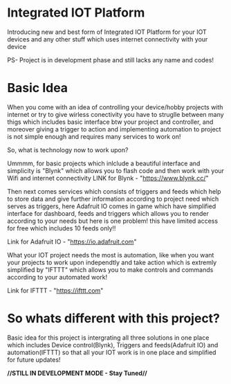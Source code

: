 # Integrated IOT Platform

Introducing new and best form of Integrated IOT Platform for your IOT devices and any other stuff which uses internet connectivity with your device

PS- Project is in development phase and still lacks any name and codes!

# Basic Idea

When you come with an idea of controlling your device/hobby projects with internet or try to give wirless conectivity you have to struglle between many thigs which includes basic interface btw your project and controller, and moreover giving a trigger to action and implementing automation to project is not simple enough and requires many services to work on!

So, what is technology now to work upon?

Ummmm, for basic projects which inlclude a beautiful interface and simplicity is "Blynk" which allows you to flash code and then work with your Wifi and internet connectivity 
LINK for Blynk - "https://www.blynk.cc/"

Then next comes services which consists of triggers and feeds which help to store data and give further information according to project need which serves as triggers, here Adafruit IO comes in game which have simplified interface for dashboard, feeds and triggers which allows you to render according to your needs but here is one problem! this have limited access for free which includes 10 feeds only!!

Link for Adafruit IO - "https://io.adafruit.com"

What your IOT project needs the most is automation, like when you want your projects to work upon independtly and take action which is extremly simplified by "IFTTT" which allows you to make controls and commands according to your automated work!

Link for IFTTT - "https://ifttt.com"

# So whats different with this project?

Basic idea for this project is intergrating all three solutions in one place which includes Device control(Blynk), Triggers and feeds(Adafruit IO) and automation(IFTTT) so that all your IOT work is in one place and simplified for future updates!

**//STILL IN DEVELOPMENT MODE - Stay Tuned//**
